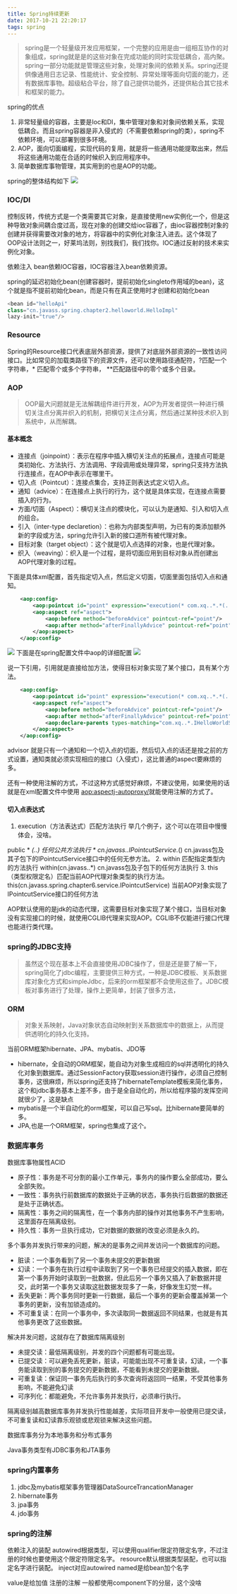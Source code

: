 ```yaml
---
title: Spring持续更新
date: 2017-10-21 22:20:17
tags: spring
---
```


> spring是一个轻量级开发应用框架，一个完整的应用是由一组相互协作的对象组成，spring就是是的这些对象在完成功能的同时实现低耦合，高内聚。spring一部分功能就是管理这些对象，处理对象间的依赖关系。spring还提供像通用日志记录、性能统计、安全控制、异常处理等面向切面的能力，还有数据库事物。超级粘合平台，除了自己提供功能外，还提供粘合其它技术和框架的能力。

spring的优点
1. 非常轻量级的容器，主要是Ioc和DI，集中管理对象和对象间依赖关系，实现低耦合。而且spring容器是非入侵式的（不需要依赖spring的类），spring不依赖环境，可以部署到很多环境。
2. AOP，面向切面编程，实现代码的复用，就是将一些通用功能提取出来，然后将这些通用功能在合适的时候织入到应用程序中。
3. 简单数据库事物管理，其实用到的也是AOP的功能。

spring的整体结构如下
![](http://sishuok.com/forum/upload/2012/2/19/c7d3b7851018141de052e5133093873b__1.JPG)
### IOC/DI
控制反转，传统方式是一个类需要其它对象，是直接使用new实例化一个，但是这种导致对象间耦合度过高，现在对象的创建交给ioc容器了，由ioc容器控制对象的创建并获得需要改对象的地方，将容器中的实例化对象注入进去。这个体现了OOP设计法则之一，好莱坞法则，别找我们，我们找你。IOC通过反射的技术来实例化对象。


依赖注入 bean依赖IOC容器，IOC容器注入bean依赖资源。

spring的延迟初始化bean(创建容器时，提前初始化singleto作用域的bean)，这个就是指不提前初始化bean，而是只有在真正使用时才创建和初始化bean
```java
<bean id="helloApi"  
class="cn.javass.spring.chapter2.helloworld.HelloImpl"  
lazy-init="true"/>  
```
### Resource
 Spring的Resource接口代表底层外部资源，提供了对底层外部资源的一致性访问接口。比如常见的加载类路径下的资源文件，还可以使用路径通配符，?匹配一个字符串，* 匹配零个或多个字符串，
 **匹配路径中的零个或多个目录。
 
 ### AOP
 > OOP最大问题就是无法解耦组件进行开发，AOP为开发者提供一种进行横切关注点分离并织入的机制，把横切关注点分离，然后通过某种技术织入到系统中，从而解耦。
 
 #### 基本概念
 * 连接点（joinpoint）：表示在程序中插入横切关注点的拓展点，连接点可能是类初始化、方法执行、方法调用、字段调用或处理异常，spring只支持方法执行连接点，在AOP中表示在哪里干。
 * 切入点（Pointcut）：连接点集合，支持正则表达式定义切入点。
 * 通知（advice）：在连接点上执行的行为，这个就是具体实现，在连接点需要插入的行为。
 * 方面/切面（Aspect）：横切关注点的模块化，可以认为是通知、引入和切入点的组合。
 * 引入（inter-type declaretion）：也称为内部类型声明，为已有的类添加额外新的字段或方法，spring允许引入新的接口道所有被代理对象。
 * 目标对象（target object）：这个就是切入点选择的对象，也是代理对象。
 * 织入（weaving）：织入是一个过程，是将切面应用到目标对象从而创建出AOP代理对象的过程。

下面是具体xml配置，首先指定切入点，然后定义切面，切面里面包括切入点和通知。
```xml
    <aop:config>
        <aop:pointcut id="point" expression="execution(* com.xq..*.*(..))"/>
        <aop:aspect ref="aspect">
            <aop:before method="beforeAdvice" pointcut-ref="point"/>
            <aop:after method="afterFinallyAdvice" pointcut-ref="point"/>
        </aop:aspect>
    </aop:config>
```
![](http://sishuok.com/forum/upload/2012/2/21/b362f09e4812acff043a4c8bfc2ce1d0__1.JPG)
下面是在spring配置文件中aop的详细配置
![](http://sishuok.com/forum/upload/2012/2/21/a384cf881a9a348b1bf2146232744f36__1.JPG)

说一下引用，引用就是直接给加方法，使得目标对象实现了某个接口，具有某个方法。
```xml
    <aop:config>
        <aop:pointcut id="point" expression="execution(* com.xq..*.*(..))"/>
        <aop:aspect ref="aspect">
            <aop:before method="beforeAdvice" pointcut-ref="point"/>
            <aop:after method="afterFinallyAdvice" pointcut-ref="point"/>
            <aop:declare-parents types-matching="com.xq..*.IHelloWorldService+" implement-interface="com.xq.aop.IntroducService" default-impl="com.xq.aop.impl.IntroducServiceImpl"/>
        </aop:aspect>
    </aop:config>
```

advisor 就是只有一个通知和一个切入点的切面，然后切入点的话还是按之前的方式设置，通知类就必须实现相应的接口（入侵式），这比普通的aspect要麻烦的多。

还有一种使用注解的方式，不过这种方式感觉好麻烦，不建议使用，如果使用的话就是在xml配置文件中使用 <aop:aspectj-autoproxy/>就能使用注解的方式了。


#### 切入点表达式
1. execution（方法表达式）匹配方法执行
举几个例子，这个可以在项目中慢慢体会，没啥。

public * *(..)          任何公共方法执行
    * cn.javass..IPointcutService.*() cn.javass包及其子包下的IPointcutService接口中的任何无参方法。
2. within 匹配指定类型内的方法执行
within(cn.javass..*)   cn.javass包及子包下的任何方法执行
3. this（类型权限定名）匹配当前AOP代理对象类型的执行方法。
this(cn.javass.spring.chapter6.service.IPointcutService)    当前AOP对象实现了 IPointcutService接口的任何方法

AOP默认使用的是jdk的动态代理，这需要目标对象实现了某个接口，当目标对象没有实现接口的时候，就使用CGLIB代理来实现AOP。CGLIB不仅能进行接口代理也能进行类代理。
### spring的JDBC支持

> 虽然这个现在基本上不会直接使用JDBC操作了，但是还是要了解一下，spring简化了jdbc编程，主要提供三种方式，一种是JDBC模板、关系数据库对象化方式和simpleJdbc，后来的orm框架都不会使用这些了。JDBC模板对事务进行了处理，操作上更简单，封装了很多方法，

### ORM
> 对象关系映射，Java对象状态自动映射到关系数据库中的数据上，从而提供透明化的持久化支持。

当前ORM框架hibernate、JPA、mybatis、JDO等

* hibernate，全自动的ORM框架，能自动为对象生成相应的sql并透明化的持久化对象到数据库。通过SessionFactory获取session进行操作，必须自己控制事务，这很麻烦，所以spring还支持了hibernateTemplate模板来简化事务，这个和jdbc事务基本上差不多，由于是全自动化的，所以给程序猿的发挥空间就很少了，这是缺点
* mybatis是一个半自动化的orm框架，可以自己写sql。比hibernate要简单的多。
* JPA,也是一个ORM框架，spring也集成了这个。
### 数据库事务

数据库事物属性ACID
* 原子性：事务是不可分割的最小工作单元，事务内的操作要么全部成功，要么全部失败。
* 一致性：事务执行前数据库的数据处于正确的状态，事务执行后数据的数据还是处于正确状态。
* 隔离性：事务之间的隔离性，在一个事务内部的操作对其他事务不产生影响，这里面存在隔离级别。
* 持久性：事务一旦执行成功，它对数据的数据的改变必须是永久的。

多个事务并发执行带来的问题，解决的是事务之间并发访问一个数据库的问题。

* 脏读：一个事务看到了另一个事务未提交的更新数据
* 幻读：一个事务在执行过程中读取到了另一个事务已经提交的插入数据，即在第一个事务开始时读取到一批数据，但此后另一个事务又插入了新数据并提交，此时第一个事务又读取这批数据发现多了一条，好像发生幻觉一样。
* 丢失更新：两个事务同时更新一行数据，最后一个事务的更新会覆盖掉第一个事务的更新，没有加锁造成的。
* 不可重复读：在同一个事务中，多次读取同一数据返回不同结果，也就是有其他事务更改了这些数据。

解决并发问题，这就存在了数据库隔离级别

* 未提交读：最低隔离级别，并发的四个问题都有可能出现。
* 已提交读：可以避免丢死更新，脏读，可能能出现不可重复读，幻读，一个事务能读取到别的事务提交的更新数据，不能看到未提交的更新数据。
* 可重复读：保证同一事务先后执行的多次查询将返回同一结果，不受其他事务影响，不能避免幻读
* 可序列化：都能避免，不允许事务并发执行，必须串行执行。

隔离级别越高数据库事务并发执行性能越差，实际项目开发中一般使用已提交读，不可重复读和幻读靠乐观锁或悲观锁来解决这些问题。

数据库事务分为本地事务和分布式事务

Java事务类型有JDBC事务和JTA事务

### spring内置事务
1. jdbc及mybatis框架事务管理器DataSourceTrancationManager
2. hibernate事务
3. jpa事务
4. jdo事务
### spring的注解

依赖注入的装配
autowired根据类型，可以使用qualifier限定符限定名字，不过注册的时候也要使用这个限定符限定名字。
resource默认根据类型装配，也可以指定名字进行装配。
inject对应autowired
named是给bean加个名字

value是给加值
注册的注解
一般都使用component下的分层，这个没啥

